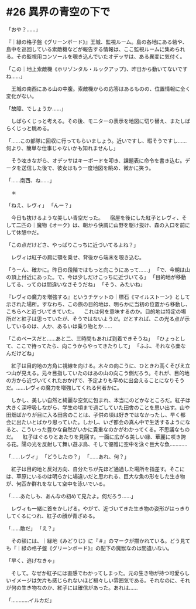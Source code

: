 # #26 異界の青空の下で
「おや？……」

『｜緑の格子盤《グリーンボード》』王城、監視ルーム。島の各地にある砦や、島中を巡回している索敵機などが報告する情報は、ここ監視ルームに集められる。その監視用コンソールを覗き込んでいたオデッサは、ある異変に気付く。

「この｜地上索敵機《ホリゾンタル・ルックアップ》、昨日から動いてないですね……」

　王城の南西にある山の中腹。索敵機からの応答はあるものの、位置情報に全く変化がない。

「故障、でしょうか……」

　しばらくじっと考える。その後、モニターの表示を地図に切り替え、またしばらくじっと眺める。

「……この部隊に回収に行ってもらいましょう。近いですし、暇そうですし……何より、簡単な仕事じゃないかも知れませんし」

　そう呟きながら、オデッサはキーボードを叩き、課題表に命令を書き込む。データを送信した後で、彼女はもう一度地図を眺め、微かに笑う。

「……南西、ね……」

　＊

「ねえ、レヴィ」
「んー？」

　今日も抜けるような美しい青空だった。
　宿屋を後にした紅子とレヴィ、そして二匹の｜魔物《オーク》は、朝から快調に山野を駆け抜け、森の入口を前にして休憩中だ。

「この点だけどさ、やっぱりこっちに近づいてるよね？」

　レヴィは紅子の肩に顎を乗せ、背後から端末を覗き込む。

「うーん、確かに。昨日の段階ではもっと向こうにあって……」
「で、今朝は山の頂上付近にあった。で、今は少しだけこっちに近づいてる」
「目的地が移動してる、ってのは間違いなさそうだね」
「そう、みたいね」

『レヴィの魔力を増強する』というチケットの｜標石《マイルストーン》として示された場所。すなわち、この旅の目的地は、明らかに当初の位置から移動し、こちらへと近づいてきていた。
　これは何を意味するのか。目的地は特定の場所だと紅子は思っていたが、そうではないようだ。だとすれば、この光る点が示しているのは、人か、あるいは乗り物とか……

「このペースだと……あと二、三時間もあれば到着できそうね」
「ひょっとして、ここで待ってたら、向こうからやってきたりして」
「ふふ、それなら楽なんだけどね」

　紅子は目的地の方角に視線を向ける。木々の向こうに、ひときわ高くそびえ立つ山が見える。元々目指していたのはあの山の向こう側だろう。それが、目的地の方から近づいてくれたおかげで、予定よりも早めに出会えることになりそうだ。……レヴィの魔力を増強してくれる何者かに。

　しかし、美しい自然と綺麗な空気に包まれ、本当にのどかなところだ。紅子は大きく深呼吸しながら、学生の頃まで過ごしていた田舎のことを思い出す。山や田畑ばかりが目に入る田舎のことは、子供の頃は好きではなかったし、早く都会に出たいとばかり思っていた。しかし、いざ都会の真ん中で生活するようになると、こういった豊かな自然がいかに貴重なのかがわかってくる。不思議なものだ。
　紅子はぐるりとあたりを見回す。一面に広がる美しい緑、華麗に咲き誇る花。陽の光を反射して舞い遊ぶ鳥、そして優雅に空中を泳ぐ巨大な魚…………

「……レヴィ」
「どうしたの？」
「……あれ、何？」

　紅子は目的地と反対方向、自分たちが先ほど通過した場所を指差す。そこには、草原にいるのは明らかに場違いだと思われる、巨大な魚の形をした生き物が、何匹か群れをなして空中を泳いでいる。

「……あたしも、あんなの初めて見たよ。何だろう……」

　レヴィも一緒に首をかしげる。やがて、近づいてきた生き物の姿形がはっきりしてくるにつれ、紅子の顔が青ざめる。

「……敵だ」
「え？」

　その額には、｜緑地《みどりじ》に『＃』のマークが描かれている。どう見ても『｜緑の格子盤《グリーンボード》』の配下の魔獣なのは間違いない。

「早く、逃げなきゃ」

　そして。なぜか紅子には直感でわかってしまった。元の生き物が持つ可愛らしいイメージは欠片も感じられないほど禍々しい雰囲気である。それなのに、それが何の生き物なのか、紅子には確信があった。あれは……

「…………イルカだ」
